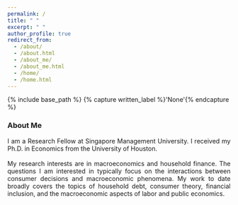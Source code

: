 ```yaml
---
permalink: /
title: " "
excerpt: " "
author_profile: true
redirect_from: 
  - /about/
  - /about.html
  - /about_me/
  - /about_me.html
  - /home/
  - /home.html
---
```


{% include base_path %}
{% capture written_label %}'None'{% endcapture %}

### About Me

<p style='text-align: justify;'>
I am a Research Fellow at Singapore Management University. I received my Ph.D. in Economics from the University of Houston. <br>
<br>
My research interests are in macroeconomics and household finance. The questions I am interested in typically focus on the interactions 
between consumer decisions and macroeconomic phenomena. My work to date broadly covers the topics of household debt, consumer theory, 
financial inclusion, and the macroeconomic aspects of labor and public economics.
</p>